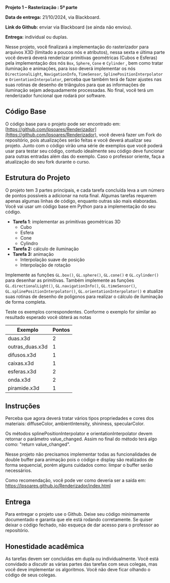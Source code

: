 
**Projeto 1 – Rasterização : 5ª parte**

**Data de entrega:** 21/10/2024, via Blackboard.

**Link do Github:** enviar via Blackboard (se ainda não enviou).

**Entrega:** individual ou duplas.

Nesse projeto, você finalizará a implementação do rasterizador para arquivos X3D (limitado a poucos nós e atributos), nessa sexta e última parte você deverá deverá renderizar primitivas geométricas (Cubos e Esferas) pela implementação dos nós `Box`, `Sphere`, `Cone` e `Cylinder` , bem como tratar iluminação e animações, para isso deverá implementar os nós `DirectionalLight`, `NavigationInfo`, `TimeSensor`, `SplinePositionInterpolator` e `OrientationInterpolator`, perceba que também terá de fazer ajustes nas suas rotinas de desenho de triângulos para que as informações de iluminação sejam adequadamente processadas. No final, você terá um renderizador funcional que rodará por software.

## Código Base

O código base para o projeto pode ser encontrado em: [https://github.com/lpsoares/Renderizador](https://github.com/lpsoares/Renderizador), você deverá fazer um Fork do repositório, pois atualizações serão feitas e você deverá atualizar seu projeto. Junto com o código virão uma série de exemplos que você poderá usar para testar seu código, contudo idealmente seu código deve funcionar para outras entradas além das do exemplo. Caso o professor oriente, faça a atualização do seu fork durante o curso.

## Estrutura do Projeto

O projeto tem 3 partes principais, e cada tarefa concluída leva a um número de pontos possíveis a adicionar na nota final. Algumas tarefas requerem apenas algumas linhas de código, enquanto outras são mais elaboradas. Você vai usar um código base em Python para a implementação do seu código.

* **Tarefa 1**: implementar as primitivas geométricas 3D
    - Cubo
    - Esfera
    - Cone
    - Cylindro
* **Tarefa 2:** cálculo de iluminação
* **Tarefa 3:** animação
    - Interpolação suave de posição
    - Interpolação de rotação

Implemente as funções `GL.box()`, `GL.sphere()`, `GL.cone()` e `GL.cylinder()` para desenhar as primitivas. Também implemente as funções `GL.directionalLight()`, `GL.navigationInfo()`, `GL.timeSensor()`, `GL.splinePositionInterpolator()`, `GL.orientationInterpolator()` e atualize suas rotinas de desenho de poligonos para realizar o cálculo de iluminação de forma completa.

Teste os exemplos correspondentes. Conforme o exemplo for similar ao resultado esperado você obterá as notas 

| Exemplo          | Pontos |
|------------------|--------|
| duas.x3d         | 2      |
| outras_duas.x3d  | 1      |
| difusos.x3d      | 1      |
| caixas.x3d       | 1      |
| esferas.x3d      | 2      |
| onda.x3d         | 2      |
| piramide.x3d     | 1      |

## Instruções

Perceba que agora deverá tratar vários tipos propriedades e cores dos materiais: diffuseColor, ambientIntensity, shininess, specularColor.

Os métodos splinePositionInterpolator e orientationInterpolator devem retornar o parâmetro value_changed. Assim no final do método terá algo como: "return value_changed".

Nesse projeto não precisamos implementar todas as funcionalidades de double buffer para animação pois o código e display são realizados de forma sequencial, porém alguns cuidados como: limpar o buffer serão necessários.

Como recomendação, você pode ver como deveria ser a saída em: https://lpsoares.github.io/Renderizador/index.html

## Entrega

Para entregar o projeto use o Github. Deixe seu código minimamente documentado e garanta que ele está rodando corretamente. Se quiser deixar o código fechado, não esqueça de dar acesso para o professor ao repositório.


## Honestidade acadêmica

As tarefas devem ser concluídas em dupla ou individualmente. Você está convidado a discutir as várias partes das tarefas com seus colegas, mas você deve implementar os algoritmos. Você não deve ficar olhando o código de seus colegas.
